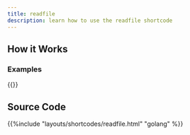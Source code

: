 ```yaml
---
title: readfile
description: learn how to use the readfile shortcode
---
```

## How it Works

### Examples 

{{<readfile file="shared/readfile.md">}}


## Source Code 

{{%include "layouts/shortcodes/readfile.html" "golang" %}}